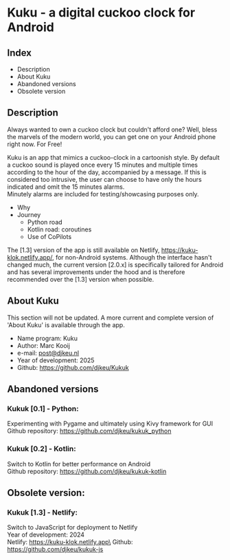 # Kuku - a digital cuckoo clock for Android

## Index
- Description
- About Kuku
- Abandoned versions
- Obsolete version

## Description
Always wanted to own a cuckoo clock but couldn't afford one?
Well, bless the marvels of the modern world, you can get one on your Android phone right now. For Free!

Kuku is an app that mimics a cuckoo-clock in a cartoonish style. By default a cuckoo sound is played once every 15 minutes and multiple times according to the hour of the day, accompanied by a message. If this is considered too intrusive, the user can choose to have only the hours indicated and omit the 15 minutes alarms.\
Minutely alarms are included for testing/showcasing purposes only.

- Why
- Journey
    - Python road
    - Kotlin road: coroutines
    - Use of CoPilots

The [1.3] version of the app is still available on Netlify, https://kuku-klok.netlify.app/, for non-Android systems. Although the interface hasn't changed much, the current version [2.0.x] is specifically tailored for Android and has several improvements under the hood and is therefore recommended over the [1.3] version when possible.

## About Kuku
This section will not be updated. A more current and complete version of 'About Kuku' is available through the app.
- Name program: Kuku
- Author: Marc Kooij
- e-mail: post@djkeu.nl
- Year of development: 2025
- Github: https://github.com/djkeu/Kukuk

## Abandoned versions
### Kukuk [0.1] - Python:
Experimenting with Pygame and ultimately using Kivy framework for GUI\
Github repository: https://github.com/djkeu/kukuk_python

### Kukuk [0.2] - Kotlin:
Switch to Kotlin for better performance on Android\
Github repository: https://github.com/djkeu/kukuk-kotlin

## Obsolete version:
### Kukuk [1.3] - Netlify:
Switch to JavaScript for deployment to Netlify\
Year of development: 2024\
Netlify: https://kuku-klok.netlify.app\
Github: https://github.com/djkeu/kukuk-js
